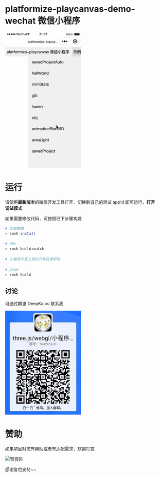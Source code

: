 # platformize-playcanvas-demo-wechat 微信小程序

<div>
  <img src="./demo.gif" width="250" alt="" style="display:inline-block;"/>
</div>

# 运行

请使用**最新版本**的微信开发工具打开，切换到自己的测试 appId 即可运行，**打开调试模式**

如果需要修改代码，可按照已下步骤构建

```sh
# 安装依赖
> rush install

# dev
> rush build:watch

# 小程序开发工具打开本目录即可

# prod
> rush build
```

## 讨论

可通过群里 DeepKolos 联系我

<img width="250" src="../../docs/qq-group.jpg" />

# 赞助

如果项目对您有帮助或者有适配需求，欢迎打赏

<img src="https://upload-images.jianshu.io/upload_images/252050-d3d6bfdb1bb06ddd.png?imageMogr2/auto-orient/strip%7CimageView2/2/w/1240" alt="赞赏码" width="300">

感谢各位支持~~
